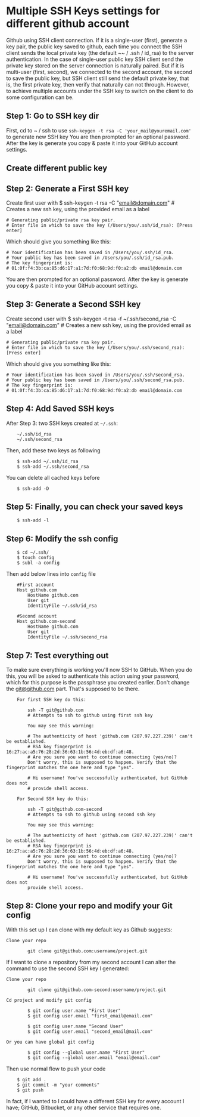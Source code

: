 Multiple SSH Keys settings for different github account
=================================================================

Github using SSH client connection. If it is a single-user (first), generate a key pair, the public key saved to github, each time you connect the SSH client sends the local private key (the default ~~ / .ssh / id_rsa) to the server authentication. In the case of single-user public key SSH client send the private key stored on the server connection is naturally paired. But if it is multi-user (first, second), we connected to the second account, the second to save the public key, but SSH client still send the default private key, that is, the first private key, then verify that naturally can not through. However, to achieve multiple accounts under the SSH key to switch on the client to do some configuration can be.

Step 1: Go to SSH key dir
---------------------------------
First, cd to ~ / ssh to use `ssh-keygen -t rsa -C 'your_mail@youremail.com'` to generate new SSH key
You are then prompted for an optional password. After the key is generate you copy & paste it into your GitHub account settings.

Create different public key
---------------------------------

Step 2: Generate a First SSH key
---------------------------------
Create first user with
	$ ssh-keygen -t rsa -C "email@domain.com"
	# Creates a new ssh key, using the provided email as a label

	# Generating public/private rsa key pair.
	# Enter file in which to save the key (/Users/you/.ssh/id_rsa): [Press enter]

Which should give you something like this:

	# Your identification has been saved in /Users/you/.ssh/id_rsa.
	# Your public key has been saved in /Users/you/.ssh/id_rsa.pub.
	# The key fingerprint is:
	# 01:0f:f4:3b:ca:85:d6:17:a1:7d:f0:68:9d:f0:a2:db email@domain.com

You are then prompted for an optional password. After the key is generate you copy & paste it into your GitHub account settings.

Step 3: Generate a Second SSH key
---------------------------------
Create second user with
	$ ssh-keygen -t rsa -f ~/.ssh/second_rsa -C "email@domain.com"
	# Creates a new ssh key, using the provided email as a label

	# Generating public/private rsa key pair.
	# Enter file in which to save the key (/Users/you/.ssh/second_rsa): [Press enter]

Which should give you something like this:

	# Your identification has been saved in /Users/you/.ssh/second_rsa.
	# Your public key has been saved in /Users/you/.ssh/second_rsa.pub.
	# The key fingerprint is:
	# 01:0f:f4:3b:ca:85:d6:17:a1:7d:f0:68:9d:f0:a2:db email@domain.com

Step 4: Add Saved SSH keys
---------------------------------
After Step 3: two SSH keys created at `~/.ssh`:
```    
	~/.ssh/id_rsa
	~/.ssh/second_rsa
```
Then, add these two keys as following
```
	$ ssh-add ~/.ssh/id_rsa
	$ ssh-add ~/.ssh/second_rsa
```
You can delete all cached keys before
```
	$ ssh-add -D
```	
Step 5: Finally, you can check your saved keys
---------------------------------
```
	$ ssh-add -l
```

Step 6: Modify the ssh config
---------------------------------
```
	$ cd ~/.ssh/
	$ touch config
	$ subl -a config
```
Then add below lines into `config` file
```
	#First account
	Host github.com
		HostName github.com
		User git
		IdentityFile ~/.ssh/id_rsa

	#Second account
	Host github.com-second
		HostName github.com
		User git
		IdentityFile ~/.ssh/second_rsa
```		
Step 7: Test everything out
---------------------------------
To make sure everything is working you'll now SSH to GitHub. When you do this, you will be asked to authenticate this action using your password, which for this purpose is the passphrase you created earlier. Don't change the git@github.com part. That's supposed to be there.
```	
	For first SSH key do this:

		ssh -T git@github.com
		# Attempts to ssh to github using first ssh key
 
		You may see this warning:

		# The authenticity of host 'github.com (207.97.227.239)' can't be established.
		# RSA key fingerprint is 16:27:ac:a5:76:28:2d:36:63:1b:56:4d:eb:df:a6:48.
		# Are you sure you want to continue connecting (yes/no)?
		Don't worry, this is supposed to happen. Verify that the fingerprint matches the one here and type "yes".

		# Hi username! You've successfully authenticated, but GitHub does not
		# provide shell access.
		
	For Second SSH key do this:

		ssh -T git@github.com-second
		# Attempts to ssh to github using second ssh key

		You may see this warning:

		# The authenticity of host 'github.com (207.97.227.239)' can't be established.
		# RSA key fingerprint is 16:27:ac:a5:76:28:2d:36:63:1b:56:4d:eb:df:a6:48.
		# Are you sure you want to continue connecting (yes/no)?
		Don't worry, this is supposed to happen. Verify that the fingerprint matches the one here and type "yes".

		# Hi username! You've successfully authenticated, but GitHub does not
		provide shell access.
```	


Step 8: Clone your repo and modify your Git config
---------------------------------------------
With this set up I can clone with my default key as Github suggests:

	Clone your repo
```	
		git clone git@github.com:username/project.git
```
If I want to clone a repository from my second account I can alter the command to use the second SSH key I generated:
	
	Clone your repo
```	
		git clone git@github.com-second:username/project.git
```

	Cd project and modify git config
```
		$ git config user.name "First User"
		$ git config user.email "first_email@email.com" 
 
		$ git config user.name "Second User"
		$ git config user.email "second_email@mail.com" 
```
	Or you can have global git config
```
		$ git config --global user.name "First User"
		$ git config --global user.email "email@email.com"
```

Then use normal flow to push your code

```	
	$ git add .
	$ git commit -m "your comments"
	$ git push
```

In fact, if I wanted to I could have a different SSH key for every account I have; GitHub, Bitbucket, or any other service that requires one.
